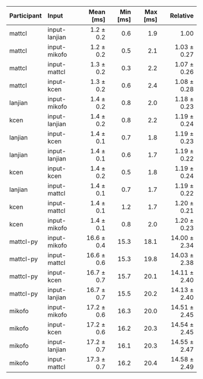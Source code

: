 | Participant | Input | Mean [ms] | Min [ms] | Max [ms] | Relative |
|:---|:---|---:|---:|---:|---:|
| mattcl | input-lanjian | 1.2 ± 0.2 | 0.6 | 1.9 | 1.00 |
| mattcl | input-mikofo | 1.2 ± 0.2 | 0.5 | 2.1 | 1.03 ± 0.27 |
| mattcl | input-mattcl | 1.3 ± 0.2 | 0.3 | 2.2 | 1.07 ± 0.26 |
| mattcl | input-kcen | 1.3 ± 0.2 | 0.6 | 2.4 | 1.08 ± 0.28 |
| lanjian | input-mikofo | 1.4 ± 0.2 | 0.8 | 2.0 | 1.18 ± 0.23 |
| kcen | input-lanjian | 1.4 ± 0.2 | 0.8 | 2.2 | 1.19 ± 0.24 |
| lanjian | input-kcen | 1.4 ± 0.1 | 0.7 | 1.8 | 1.19 ± 0.23 |
| lanjian | input-lanjian | 1.4 ± 0.1 | 0.6 | 1.7 | 1.19 ± 0.22 |
| kcen | input-kcen | 1.4 ± 0.2 | 0.5 | 1.8 | 1.19 ± 0.24 |
| lanjian | input-mattcl | 1.4 ± 0.1 | 0.7 | 1.7 | 1.19 ± 0.22 |
| kcen | input-mattcl | 1.4 ± 0.1 | 1.2 | 1.7 | 1.20 ± 0.21 |
| kcen | input-mikofo | 1.4 ± 0.1 | 0.8 | 2.0 | 1.20 ± 0.23 |
| mattcl-py | input-mikofo | 16.6 ± 0.4 | 15.3 | 18.1 | 14.00 ± 2.34 |
| mattcl-py | input-mattcl | 16.6 ± 0.6 | 15.3 | 19.8 | 14.03 ± 2.38 |
| mattcl-py | input-kcen | 16.7 ± 0.7 | 15.7 | 20.1 | 14.11 ± 2.40 |
| mattcl-py | input-lanjian | 16.7 ± 0.7 | 15.5 | 20.2 | 14.13 ± 2.40 |
| mikofo | input-mikofo | 17.2 ± 0.6 | 16.3 | 20.0 | 14.51 ± 2.45 |
| mikofo | input-kcen | 17.2 ± 0.6 | 16.2 | 20.3 | 14.54 ± 2.45 |
| mikofo | input-lanjian | 17.2 ± 0.7 | 16.1 | 20.3 | 14.55 ± 2.47 |
| mikofo | input-mattcl | 17.3 ± 0.7 | 16.2 | 20.4 | 14.58 ± 2.49 |
